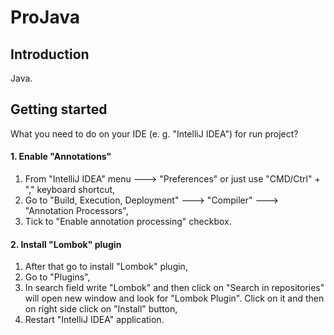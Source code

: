 # ProJava

## Introduction
Java.

## Getting started
What you need to do on your IDE (e. g. "IntelliJ IDEA") for run project?
#### 1. Enable "Annotations"
1. From "IntelliJ IDEA" menu ---> "Preferences" or just use "CMD/Ctrl" + "," keyboard shortcut,
2. Go to "Build, Execution, Deployment" ---> "Compiler" ---> "Annotation Processors",
3. Tick to "Enable annotation processing" checkbox.
#### 2. Install "Lombok" plugin
1. After that go to install "Lombok" plugin,
2. Go to "Plugins",
3. In search field write "Lombok" and then click on "Search in repositories" will open new window and look for "Lombok Plugin". Click on it and then on right side click on "Install" button,
4. Restart "IntelliJ IDEA" application.